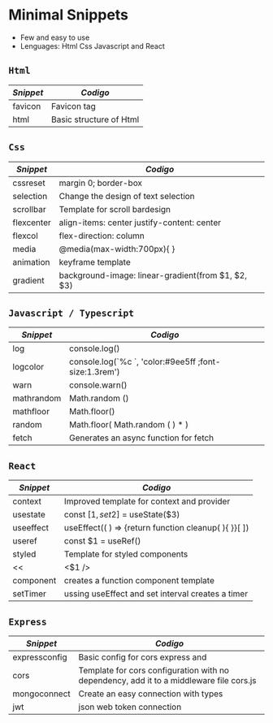 # Minimal Snippets

- Few and easy to use
- Lenguages: Html Css Javascript and React

## `Html`

| _Snippet_ | _Codigo_                |
| --------- | ----------------------- |
| favicon   | Favicon tag             |
| html      | Basic structure of Html |

## `Css`

| _Snippet_  | _Codigo_                                           |
| ---------- | -------------------------------------------------- |
| cssreset   | margin 0; border-box                               |
| selection  | Change the design of text selection                |
| scrollbar  | Template for scroll bardesign                      |
| flexcenter | align-items: center justify-content: center        |
| flexcol    | flex-direction: column                             |
| media      | @media(max-width:700px){ }                         |
| animation  | keyframe template                                  |
| gradient   | background-image: linear-gradient(from $1, $2, $3) |

## `Javascript / Typescript`

| _Snippet_  | _Codigo_                                                |
| ---------- | ------------------------------------------------------- |
| log        | console.log()                                           |
| logcolor   | console.log(\`%c \`, 'color:#9ee5ff ;font-size:1.3rem') |
| warn       | console.warn()                                          |
| mathrandom | Math.random ()                                          |
| mathfloor  | Math.floor()                                            |
| random     | Math.floor( Math.random ( ) \* )                        |
| fetch      | Generates an async function for fetch                   |

## `React`

| _Snippet_ | _Codigo_                                               |
| --------- | ------------------------------------------------------ |
| context   | Improved template for context and provider                      |
| usestate  | const \[$1, set$2\] = useState($3)                     |
| useeffect | useEffect(( ) => {return function cleanup( ){ }}\[ \]) |
| useref    | const $1 = useRef()                                    |
| styled    | Template for styled components                         |
| <<        | &lt;$1 /&gt;                                           |
| component | creates a function component template                  |
| setTimer  | ussing useEffect and set interval creates a timer      |



## `Express`

| _Snippet_     | _Codigo_                                                                                |
| ------------- | --------------------------------------------------------------------------------------- |
| expressconfig | Basic config for cors express and                                                       |
| cors          | Template for cors configuration with no dependency, add it to a middleware file cors.js |
| mongoconnect  | Create an easy connection with types                                                    |
| jwt           | json web token connection                                                               |
